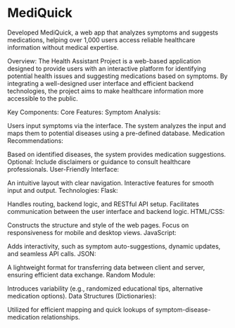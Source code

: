 # MediQuick
Developed MediQuick, a web app that analyzes symptoms and suggests medications, helping over 1,000 users access reliable healthcare information without medical expertise.

Overview:
The Health Assistant Project is a web-based application designed to provide users with an interactive platform for identifying potential health issues and suggesting medications based on symptoms. By integrating a well-designed user interface and efficient backend technologies, the project aims to make healthcare information more accessible to the public.

Key Components:
Core Features:
Symptom Analysis:

Users input symptoms via the interface.
The system analyzes the input and maps them to potential diseases using a pre-defined database.
Medication Recommendations:

Based on identified diseases, the system provides medication suggestions.
Optional: Include disclaimers or guidance to consult healthcare professionals.
User-Friendly Interface:

An intuitive layout with clear navigation.
Interactive features for smooth input and output.
Technologies:
Flask:

Handles routing, backend logic, and RESTful API setup.
Facilitates communication between the user interface and backend logic.
HTML/CSS:

Constructs the structure and style of the web pages.
Focus on responsiveness for mobile and desktop views.
JavaScript:

Adds interactivity, such as symptom auto-suggestions, dynamic updates, and seamless API calls.
JSON:

A lightweight format for transferring data between client and server, ensuring efficient data exchange.
Random Module:

Introduces variability (e.g., randomized educational tips, alternative medication options).
Data Structures (Dictionaries):

Utilized for efficient mapping and quick lookups of symptom-disease-medication relationships.
